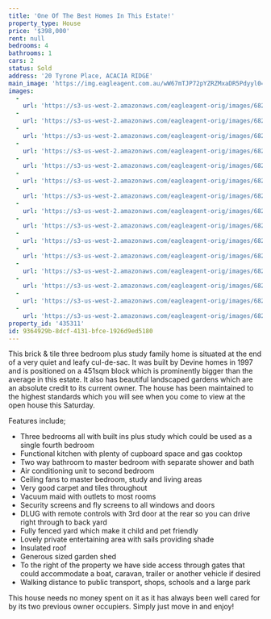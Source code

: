 ```yaml
---
title: 'One Of The Best Homes In This Estate!'
property_type: House
price: '$398,000'
rent: null
bedrooms: 4
bathrooms: 1
cars: 2
status: Sold
address: '20 Tyrone Place, ACACIA RIDGE'
main_image: 'https://img.eagleagent.com.au/wW67mTJP72pYZRZMxaDR5Pdyyl0=/1280x854/smart/https://s3-us-west-2.amazonaws.com/eagleagent-orig/images/6823070/117848575-image-M.jpg'
images:
  -
    url: 'https://s3-us-west-2.amazonaws.com/eagleagent-orig/images/6823084/117848575-image-O.jpg'
  -
    url: 'https://s3-us-west-2.amazonaws.com/eagleagent-orig/images/6823083/117848575-image-N.jpg'
  -
    url: 'https://s3-us-west-2.amazonaws.com/eagleagent-orig/images/6823082/117848575-image-L.jpg'
  -
    url: 'https://s3-us-west-2.amazonaws.com/eagleagent-orig/images/6823081/117848575-image-K.jpg'
  -
    url: 'https://s3-us-west-2.amazonaws.com/eagleagent-orig/images/6823080/117848575-image-J.jpg'
  -
    url: 'https://s3-us-west-2.amazonaws.com/eagleagent-orig/images/6823079/117848575-image-I.jpg'
  -
    url: 'https://s3-us-west-2.amazonaws.com/eagleagent-orig/images/6823078/117848575-image-H.jpg'
  -
    url: 'https://s3-us-west-2.amazonaws.com/eagleagent-orig/images/6823077/117848575-image-G.jpg'
  -
    url: 'https://s3-us-west-2.amazonaws.com/eagleagent-orig/images/6823076/117848575-image-F.jpg'
  -
    url: 'https://s3-us-west-2.amazonaws.com/eagleagent-orig/images/6823075/117848575-image-E.jpg'
  -
    url: 'https://s3-us-west-2.amazonaws.com/eagleagent-orig/images/6823074/117848575-image-D.jpg'
  -
    url: 'https://s3-us-west-2.amazonaws.com/eagleagent-orig/images/6823073/117848575-image-C.jpg'
  -
    url: 'https://s3-us-west-2.amazonaws.com/eagleagent-orig/images/6823072/117848575-image-B.jpg'
  -
    url: 'https://s3-us-west-2.amazonaws.com/eagleagent-orig/images/6823071/117848575-image-A.jpg'
  -
    url: 'https://s3-us-west-2.amazonaws.com/eagleagent-orig/images/6823070/117848575-image-M.jpg'
property_id: '435311'
id: 9364929b-8dcf-4131-bfce-1926d9ed5180
---
```

This brick & tile three bedroom plus study family home is situated at the end of a very quiet and leafy cul-de-sac. It was built by Devine homes in 1997 and is positioned on a 451sqm block which is prominently bigger than the average in this estate. It also has beautiful landscaped gardens which are an absolute credit to its current owner. The house has been maintained to the highest standards which you will see when you come to view at the open house this Saturday.

Features include;

*  Three bedrooms all with built ins plus study which could be used as a single fourth bedroom
*  Functional kitchen with plenty of cupboard space and gas cooktop
*  Two way bathroom to master bedroom with separate shower and bath
*  Air conditioning unit to second bedroom
*  Ceiling fans to master bedroom, study and living areas
*  Very good carpet and tiles throughout
*  Vacuum maid with outlets to most rooms
*  Security screens and fly screens to all windows and doors
*  DLUG with remote controls with 3rd door at the rear so you can drive right through to back yard
*  Fully fenced yard which make it child and pet friendly
*  Lovely private entertaining area with sails providing shade
*  Insulated roof
*  Generous sized garden shed
*  To the right of the property we have side access through gates that could accommodate a boat, caravan, trailer or another vehicle if desired
*  Walking distance to public transport, shops, schools and a large park

This house needs no money spent on it as it has always been well cared for by its two previous owner occupiers. Simply just move in and enjoy!